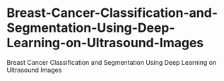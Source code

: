 # Breast-Cancer-Classification-and-Segmentation-Using-Deep-Learning-on-Ultrasound-Images
Breast Cancer Classification and Segmentation Using Deep Learning on Ultrasound Images
